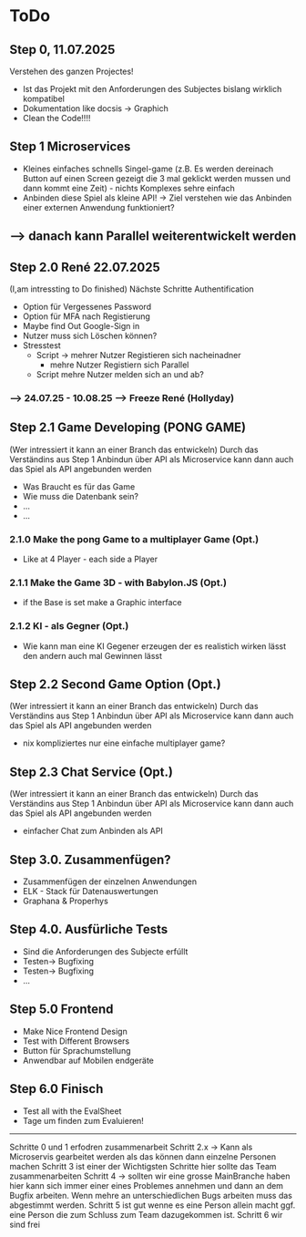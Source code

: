 # ToDo

## Step 0, 11.07.2025
Verstehen des ganzen Projectes!
- Ist das Projekt mit den Anforderungen des Subjectes bislang wirklich kompatibel
- Dokumentation like docsis -> Graphich
- Clean the Code!!!! 

## Step 1 Microservices 
- Kleines einfaches schnells Singel-game (z.B. Es werden dereinach Button auf einen Screen gezeigt die 3 mal geklickt werden mussen und dann kommt eine Zeit) - nichts Komplexes sehre einfach 
- Anbinden diese Spiel als kleine API! -> Ziel verstehen wie das Anbinden einer externen Anwendung funktioniert? 

## --> danach kann Parallel weiterentwickelt werden 

## Step 2.0 René 22.07.2025 
(I,am intressting to Do finished) 
Nächste Schritte Authentification
- Option für Vergessenes Password
- Option für MFA nach Registierung
- Maybe find Out Google-Sign in
- Nutzer muss sich Löschen können?
- Stresstest
  - Script -> mehrer Nutzer Registieren sich nacheinadner
    - mehre Nutzer Registiern sich Parallel  
  - Script mehre Nutzer melden sich an und ab? 

### --> 24.07.25 - 10.08.25 --> Freeze René (Hollyday)

## Step 2.1 Game Developing (PONG GAME)
(Wer intressiert it kann an einer Branch das entwickeln)
Durch das Verständins aus Step 1 Anbindun über API als Microservice kann dann auch das Spiel als API angebunden werden 
- Was Braucht es für das Game
- Wie muss die Datenbank sein? 
- ...
- ...

### 2.1.0 Make the pong Game to a multiplayer Game (Opt.)
- Like at 4 Player - each side a Player 

### 2.1.1 Make the Game 3D - with Babylon.JS (Opt.)
- if the Base is set make a Graphic interface

### 2.1.2 KI - als Gegner (Opt.)
- Wie kann man eine KI Gegener erzeugen der es realistich wirken lässt den andern auch mal Gewinnen lässt

## Step 2.2 Second Game Option (Opt.)
(Wer intressiert it kann an einer Branch das entwickeln)
Durch das Verständins aus Step 1 Anbindun über API als Microservice kann dann auch das Spiel als API angebunden werden
- nix kompliziertes nur eine einfache multiplayer game? 

## Step 2.3 Chat Service (Opt.)
(Wer intressiert it kann an einer Branch das entwickeln)
Durch das Verständins aus Step 1 Anbindun über API als Microservice kann dann auch das Spiel als API angebunden werden
- einfacher Chat zum Anbinden als API

## Step 3.0. Zusammenfügen? 
- Zusammenfügen der einzelnen Anwendungen
- ELK - Stack für Datenauswertungen
- Graphana & Properhys 

## Step 4.0. Ausfürliche Tests
- Sind die Anforderungen des Subjecte erfúllt 
- Testen-> Bugfixing
- Testen-> Bugfixing
- ...

## Step 5.0 Frontend 
- Make Nice Frontend Design 
- Test with Different Browsers 
- Button für Sprachumstellung 
- Anwendbar auf Mobilen endgeräte 

## Step 6.0 Finisch 
- Test all with the EvalSheet 
- Tage um finden zum Evaluieren! 





---
Schritte 0 und 1 erfodren zusammenarbeit 
Schritt 2.x -> Kann als Microservis gearbeitet werden als das können dann einzelne Personen machen 
Schritt 3 ist einer der Wichtigsten Schritte hier sollte das Team zusammenarbeiten 
Schritt 4 -> sollten wir eine grosse MainBranche haben hier kann sich immer einer eines Problemes annehmen und dann an dem Bugfix arbeiten. Wenn mehre an unterschiedlichen Bugs arbeiten muss das abgestimmt werden. 
Schritt 5 ist gut wenne es eine Person allein macht ggf. eine Person die zum Schluss zum Team dazugekommen ist. 
Schritt 6 wir sind frei 

